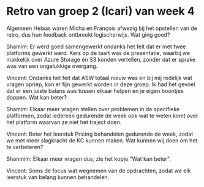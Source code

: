 # Retro van groep 2 (Icari) van week 4

Algemeen
Helaas waren Micha en François afwezig bij het opstellen van de retro, dus hun feedback ontbreekt logischerwijs.
Wat ging goed?

Shamim: Er werd goed samengewerkt ondanks het feit dat er met twee platforms gewerkt werd. Kers op de taart was de presentatie, waarbij we makkelijk over Azure Storage én S3 konden vertellen, zonder dat er sprake was van een ongelukkige overgang.

Vincent: Ondanks het feit dat ASW totaal nieuw was en bij mij redelijk wat vragen opriep, kon er fijn gewerkt worden in deze groep. Ik had het gevoel dat er een juiste balans was tussen elkaar helpen en je eigen boontjes doppen.
Wat kan beter?

Shamim: Elkaar meer vragen stellen over problemen in de specifieke platformen, zodat iedereen gedurende de week ook wat te weten komt over het platform waarvan ze níet het traject doen.

Vincent: Beter het leerstuk Pricing behandelen gedurende de week, zodat we met meer slagkracht de KC kunnen maken.
Wat kunnen wij doen om het te verbeteren?

Shanmim: Elkaar meer vragen dus, zie het kopje "Wat kan beter".

Vincent: Soms de focus wat wegnemen van de opdrachten, zodat we elk leerstuk van belang kunnen behandelen.